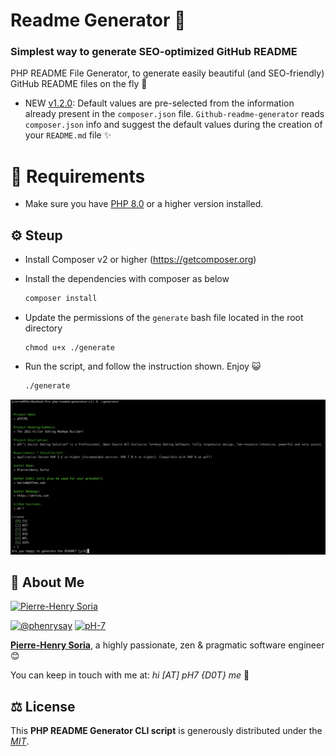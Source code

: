 # Readme Generator 🚀

### Simplest way to generate SEO-optimized GitHub README 

PHP README File Generator, to generate easily beautiful (and SEO-friendly) GitHub README files on the fly 🚀

- NEW [v1.2.0](https://github.com/pH-7/github-readme-generator-cli/releases/tag/v1.2.0): Default values are pre-selected from the information already present in the `composer.json` file. `Github-readme-generator` reads `composer.json` info and suggest the default values during the creation of your `README.md` file ✨

# 📙 Requirements

* Make sure you have [PHP 8.0](https://www.php.net/releases/8_0_0.php) or a higher version installed.


## ⚙️ Steup

* Install Composer v2 or higher (https://getcomposer.org)

* Install the dependencies with composer as below

    ```bash
    composer install
    ```

* Update the permissions of the `generate` bash file located in the root directory

    ```
    chmod u+x ./generate
    ```

* Run the script, and follow the instruction shown. Enjoy 😺

    ```bash
    ./generate
    ```


![GitHub README File Generator CLI](php-readme-generator-cli-sample.png)


## 🤠 About Me

[![Pierre-Henry Soria](https://s.gravatar.com/avatar/a210fe61253c43c869d71eaed0e90149?s=200)](https://ph7.me "Pierre-Henry Soria personal website")

[![@phenrysay][twitter-image]](https://twitter.com/phenrysay) [![pH-7][github-image]](https://github.com/pH-7)

**[Pierre-Henry Soria](https://ph7.me)**, a highly passionate, zen &amp; pragmatic software engineer 😊


You can keep in touch with me at: *hi [AT] pH7 {D0T} me* 📮


## ⚖️ License

This **PHP README Generator CLI script** is generously distributed under the *[MIT](https://opensource.org/licenses/MIT)*.


<!-- GitHub's Markdown reference links -->
[twitter-image]: https://img.shields.io/badge/Twitter-1DA1F2?style=for-the-badge&logo=twitter&logoColor=white
[github-image]: https://img.shields.io/badge/GitHub-100000?style=for-the-badge&logo=github&logoColor=white
